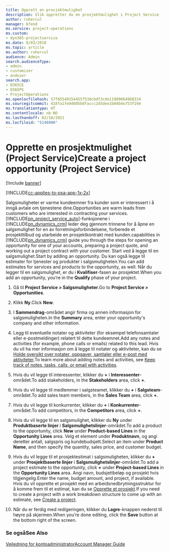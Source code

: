 ```yaml
---
title: Opprett en prosjektmulighet
description: Slik oppretter du en prosjektmulighet i Project Service
author: ruhercul
manager: kfend
ms.service: project-operations
ms.custom:
- dyn365-projectservice
ms.date: 8/03/2018
ms.topic: article
ms.author: ruhercul
audience: Admin
search.audienceType:
- admin
- customizer
- enduser
search.app:
- D365CE
- D365PS
- ProjectOperations
ms.openlocfilehash: 57f85549154455f538cbdf3cde11989064968334
ms.sourcegitcommit: 418fa1fe9d605b8faccc2d5dee1b04b4e753f194
ms.translationtype: HT
ms.contentlocale: nb-NO
ms.lasthandoff: 02/10/2021
ms.locfileid: "5146900"
---
```

# <a name="create-a-project-opportunity-project-service"></a><span data-ttu-id="133ef-103">Opprette en prosjektmulighet (Project Service)</span><span class="sxs-lookup"><span data-stu-id="133ef-103">Create a project opportunity (Project Service)</span></span>

[!include [banner](../includes/psa-now-project-operations.md)]

[!INCLUDE[cc-applies-to-psa-app-1x-2x](../includes/cc-applies-to-psa-app-1x-2x.md)]

<span data-ttu-id="133ef-104">Salgsmuligheter er varme kundeemner fra kunder som er interessert i å inngå avtale om tjenestene dine.</span><span class="sxs-lookup"><span data-stu-id="133ef-104">Opportunities are warm leads from customers who are interested in contracting your services.</span></span> [!INCLUDE[pn_project_service_auto](../includes/pn-project-service-auto.md)]<span data-ttu-id="133ef-105">-funksjonene i [!INCLUDE[pn_dynamics_crm](../includes/pn-dynamics-crm.md)] leder deg gjennom trinnene for å åpne en salgsmulighet for en av forretningsforbindelsene, forberede et prosjekttilbud og utarbeide en prosjektkontrakt med kunden.</span><span class="sxs-lookup"><span data-stu-id="133ef-105">capabilities in [!INCLUDE[pn_dynamics_crm](../includes/pn-dynamics-crm.md)] guide you through the steps for opening an opportunity for one of your accounts, preparing a project quote, and working out a project contract with your customer.</span></span> <span data-ttu-id="133ef-106">Start ved å legge til en salgsmulighet.</span><span class="sxs-lookup"><span data-stu-id="133ef-106">Start by adding an opportunity.</span></span> <span data-ttu-id="133ef-107">Du kan også legge til estimater for tjenester og produkter i salgsmuligheten.</span><span class="sxs-lookup"><span data-stu-id="133ef-107">You can add estimates for services and products to the opportunity, as well.</span></span> <span data-ttu-id="133ef-108">Når du legger til en salgsmulighet, er du i **Kvalifiser**-fasen av prosjektet.</span><span class="sxs-lookup"><span data-stu-id="133ef-108">When you add an opportunity, you’re in the **Qualify** phase of your project.</span></span>  
  
1.  <span data-ttu-id="133ef-109">Gå til **Project Service > Salgsmuligheter**.</span><span class="sxs-lookup"><span data-stu-id="133ef-109">Go to **Project Service > Opportunities**.</span></span>  
  
2.  <span data-ttu-id="133ef-110">Klikk **Ny**.</span><span class="sxs-lookup"><span data-stu-id="133ef-110">Click **New**.</span></span>  
  
3.  <span data-ttu-id="133ef-111">I **Sammendrag**-området angir firma og annen informasjon for salgsmuligheten.</span><span class="sxs-lookup"><span data-stu-id="133ef-111">In the **Summary** area, enter your opportunity's company and other information.</span></span>  
  
4.  <span data-ttu-id="133ef-112">Legg til eventuelle notater og aktiviteter (for eksempel telefonsamtaler eller e-postmeldinger) relatert til dette kundeemnet.</span><span class="sxs-lookup"><span data-stu-id="133ef-112">Add any notes and activities (for example, phone calls or emails) related to this lead.</span></span> <span data-ttu-id="133ef-113">Hvis du vil ha mer informasjon om å legge til notater og aktiviteter, kan du se [Holde oversikt over notater, oppgaver, samtaler eller e-post med aktiviteter](https://docs.microsoft.com/dynamics365/customerengagement/on-premises/basics/work-with-activities).</span><span class="sxs-lookup"><span data-stu-id="133ef-113">To learn more about adding notes and activities, see [Keep track of notes, tasks, calls, or email with activities](https://docs.microsoft.com/dynamics365/customerengagement/on-premises/basics/work-with-activities).</span></span>  
  
5.  <span data-ttu-id="133ef-114">Hvis du vil legge til interessenter, klikker du **+** i **Interessenter**-området.</span><span class="sxs-lookup"><span data-stu-id="133ef-114">To add stakeholders, in the **Stakeholders** area, click **+**.</span></span>  
  
6.  <span data-ttu-id="133ef-115">Hvis du vil legge til medlemmer i salgsteamet, klikker du **+** i **Salgsteam**-området.</span><span class="sxs-lookup"><span data-stu-id="133ef-115">To add sales team members, in the **Sales Team** area, click **+**.</span></span>  
  
7.  <span data-ttu-id="133ef-116">Hvis du vil legge til konkurrenter, klikker du **+** i **Konkurrenter**-området.</span><span class="sxs-lookup"><span data-stu-id="133ef-116">To add competitors, in the **Competitors** area, click **+**.</span></span>  
  
8.  <span data-ttu-id="133ef-117">Hvis du vil legge til en salgsmulighet, klikker du **Ny** under **Produktbaserte linjer** i **Salgsmulighetslinjer**-området.</span><span class="sxs-lookup"><span data-stu-id="133ef-117">To add a product to the opportunity, click **New** under **Product-based Lines** in the **Opportunity Lines** area.</span></span> <span data-ttu-id="133ef-118">Velg et element under **Produktnavn**, og angi deretter antall, salgspris og kundebudsjett.</span><span class="sxs-lookup"><span data-stu-id="133ef-118">Select an item under **Product Name**, and then specify the quantity, sales price, and customer budget.</span></span>  
  
9. <span data-ttu-id="133ef-119">Hvis du vil legge til et prosjektestimat i salgsmuligheten, klikker du **+** under **Prosjektbaserte linjer** i **Salgsmulighetslinjer**-området.</span><span class="sxs-lookup"><span data-stu-id="133ef-119">To add a project estimate to the opportunity, click **+** under **Project-based Lines** in the **Opportunity Lines** area.</span></span> <span data-ttu-id="133ef-120">Angi navn, budsjettbeløp og prosjekt hvis tilgjengelig.</span><span class="sxs-lookup"><span data-stu-id="133ef-120">Enter the name, budget amount, and project, if available.</span></span> <span data-ttu-id="133ef-121">Hvis du vil opprette et prosjekt med en arbeidsnedbrytningsstruktur for å komme frem til et estimat, kan du se [Opprette et prosjekt](../psa/create-project.md).</span><span class="sxs-lookup"><span data-stu-id="133ef-121">If you need to create a project with a work breakdown structure to come up with an estimate, see [Create a project](../psa/create-project.md).</span></span>  
  
10. <span data-ttu-id="133ef-122">Når du er ferdig med redigeringen, klikker du **Lagre**-knappen nederst til høyre på skjermen.</span><span class="sxs-lookup"><span data-stu-id="133ef-122">When you’re done editing, click the **Save** button at the bottom right of the screen.</span></span>  
  
### <a name="see-also"></a><span data-ttu-id="133ef-123">Se også</span><span class="sxs-lookup"><span data-stu-id="133ef-123">See Also</span></span>  
 [<span data-ttu-id="133ef-124">Veiledning for kontoadministrator</span><span class="sxs-lookup"><span data-stu-id="133ef-124">Account Manager Guide</span></span>](../psa/account-manager-guide.md)
